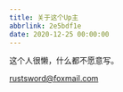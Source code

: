 ```yaml
---
title: 关于这个Up主
abbrlink: 2e5bdf1e
date: 2020-12-25 00:00:00
---
```


这个人很懒，什么都不愿意写。

rustsword@foxmail.com

